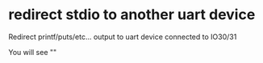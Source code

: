# redirect stdio to another uart device

Redirect printf/puts/etc... output to uart device connected to IO30/31

You will see ""
